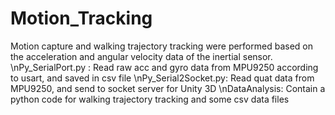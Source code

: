 # Motion_Tracking
Motion capture and walking trajectory tracking were performed based on the acceleration and angular velocity data of the inertial sensor.
\nPy_SerialPort.py : Read raw acc and gyro data from MPU9250 according to usart, and saved in csv file
\nPy_Serial2Socket.py: Read quat data from MPU9250, and send to socket server for Unity 3D
\nDataAnalysis: Contain a python code for walking trajectory tracking and some csv data files 
